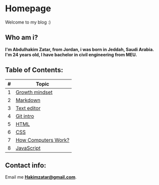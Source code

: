 # Homepage
Welcome to my blog :)


## Who am i?
**I'm Abdulhakim Zatar, from Jordan, i was born in Jeddah, Saudi Arabia.
I'm 24 years old, I have bachelor in civil engineering from MEU.**


## Table of Contents:

\# | Topic 
--- | ---
1 | [Growth mindset](lab01b)
2 | [Markdown](read01)
3 | [Text editor](read02)
4 | [Git intro](read03)
5 | [HTML](read04)
6 | [CSS](read05)
7 | [How Computers Work?](read06)
8 | [JavaScript](read07)

## Contact info:
Email me **Hakimzatar@gmail.com**.

